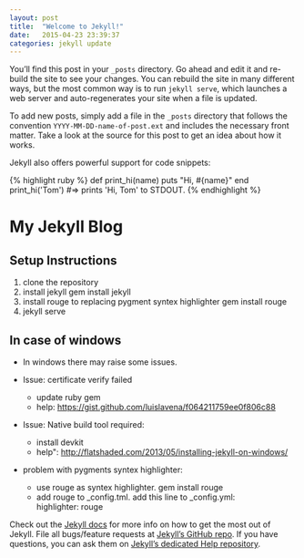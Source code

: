 ```yaml
---
layout: post
title:  "Welcome to Jekyll!"
date:   2015-04-23 23:39:37
categories: jekyll update
---
```

You’ll find this post in your `_posts` directory. Go ahead and edit it and re-build the site to see your changes. You can rebuild the site in many different ways, but the most common way is to run `jekyll serve`, which launches a web server and auto-regenerates your site when a file is updated.

To add new posts, simply add a file in the `_posts` directory that follows the convention `YYYY-MM-DD-name-of-post.ext` and includes the necessary front matter. Take a look at the source for this post to get an idea about how it works.

Jekyll also offers powerful support for code snippets:

{% highlight ruby %}
def print_hi(name)
  puts "Hi, #{name}"
end
print_hi('Tom')
#=> prints 'Hi, Tom' to STDOUT.
{% endhighlight %}


My Jekyll Blog
==============

Setup Instructions
-------------------
1. clone the repository
2. install jekyll
		gem install jekyll
3. install rouge to replacing pygment syntex highlighter
		gem install rouge
4. jekyll serve

In case of windows
------------------
- In windows there may raise some issues.

- Issue: certificate verify failed
	* update ruby gem
	* help:     https://gist.github.com/luislavena/f064211759ee0f806c88     

- Issue: Native build tool required:
	* install devkit
	* help": http://flatshaded.com/2013/05/installing-jekyll-on-windows/	
- problem with pygments syntex highlighter:
    * use rouge as syntex highlighter. 
    	gem install rouge
    * add rouge to _config.tml. add this line to _config.yml:              
        highlighter: rouge

            
Check out the [Jekyll docs][jekyll] for more info on how to get the most out of Jekyll. File all bugs/feature requests at [Jekyll’s GitHub repo][jekyll-gh]. If you have questions, you can ask them on [Jekyll’s dedicated Help repository][jekyll-help].

[jekyll]:      http://jekyllrb.com
[jekyll-gh]:   https://github.com/jekyll/jekyll
[jekyll-help]: https://github.com/jekyll/jekyll-help
